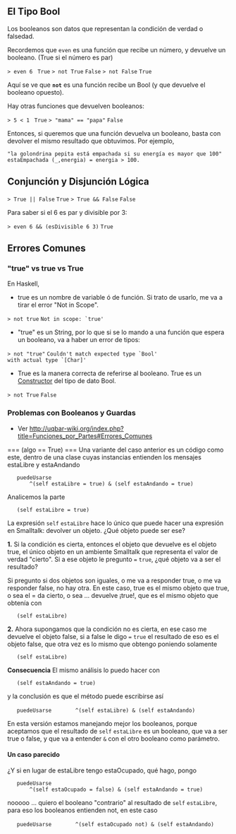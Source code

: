 El Tipo Bool
------------

Los booleanos son datos que representan la condición de verdad o falsedad.

Recordemos que `even` es una función que recibe un número, y devuelve un booleano. (True si el número es par)

`> even 6 `
`True`
`> not True`
`False`
`> not False`
`True`

Aquí se ve que **`not`** es una función recibe un Bool (y que devuelve el booleano opuesto).

Hay otras funciones que devuelven booleanos:

`> 5 < 1 `
`True`
`> "mama" == "papa"`
`False`

Entonces, si queremos que una función devuelva un booleano, basta con devolver el mismo resultado que obtuvimos. Por ejemplo,

`"la golondrina pepita está empachada si su energía es mayor que 100"`
`estaEmpachada (_,energia) = energia > 100.`

Conjunción y Disjunción Lógica
------------------------------

`> True || False`
`True`
`> True && False`
`False`

Para saber si el 6 es par y divisible por 3:

`> even 6 && (esDivisible 6 3)`
`True`

Errores Comunes
---------------

### "true" vs true vs True

En Haskell,

-   true es un nombre de variable ó de función. Si trato de usarlo, me va a tirar el error "Not in Scope".

`> not true`
`` Not in scope: `true' ``

-   "true" es un String, por lo que si se lo mando a una función que espera un booleano, va a haber un error de tipos:

`> not "true"`
`` Couldn't match expected type `Bool' ``
`` with actual type `[Char]' ``

-   True es la manera correcta de referirse al booleano. True es un [Constructor](constructor.md) del tipo de dato Bool.

`> not True`
`False`

### Problemas con Booleanos y Guardas

-   Ver <http://uqbar-wiki.org/index.php?title=Funciones_por_Partes#Errores_Comunes>

=== (algo == True) === Una variante del caso anterior es un código como este, dentro de una clase cuyas instancias entienden los mensajes estaLibre y estaAndando

`   puedeUsarse`
`       ^(self estaLibre = true) & (self estaAndando = true)`

Analicemos la parte

`   (self estaLibre = true)`

La expresión `self` `estaLibre` hace lo único que puede hacer una expresión en Smalltalk: devolver un objeto. ¿Qué objeto puede ser ese?

**1.**
Si la condición es cierta, entonces el objeto que devuelve es el objeto true, el único objeto en un ambiente Smalltalk que representa el valor de verdad "cierto". Si a ese objeto le pregunto `=` `true`, ¿qué objeto va a ser el resultado?

Si pregunto si dos objetos son iguales, o me va a responder true, o me va responder false, no hay otra. En este caso, true es el mismo objeto que true, o sea el = da cierto, o sea ... devuelve ¡true!, que es el mismo objeto que obtenía con

`   (self estaLibre)`

**2.**
Ahora supongamos que la condición no es cierta, en ese caso me devuelve el objeto false, si a false le digo `=` `true` el resultado de eso es el objeto false, que otra vez es lo mismo que obtengo poniendo solamente

`   (self estaLibre)`

**Consecuencia**
El mismo análisis lo puedo hacer con

`   (self estaAndando = true)`

y la conclusión es que el método puede escribirse así

`   puedeUsarse`
`       ^(self estaLibre) & (self estaAndando)`

En esta versión estamos manejando mejor los booleanos, porque aceptamos que el resultado de `self` `estaLibre` es un booleano, que va a ser true o false, y que va a entender `&` con el otro booleano como parámetro.

#### Un caso parecido

¿Y si en lugar de estaLibre tengo estaOcupado, qué hago, pongo

`   puedeUsarse`
`       ^(self estaOcupado = false) & (self estaAndando = true)`

nooooo ... quiero el booleano "contrario" al resultado de `self` `estaLibre`, para eso los booleanos entienden not, en este caso

`   puedeUsarse`
`       ^(self estaOcupado not) & (self estaAndando)`
